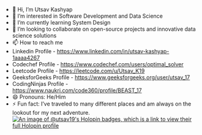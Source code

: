 
- 👋 Hi, I’m Utsav Kashyap
- 👀 I’m interested in Software Development and Data Science
- 🌱 I’m currently learning System Design
- 💞️ I’m looking to collaborate on open-source projects and innovative data science solutions
- 📫 How to reach me
- Linkedin Profile - https://www.linkedin.com/in/utsav-kashyap-1aaaa4267
- Codechef Profile - https://www.codechef.com/users/optimal_solver
- Leetcode Profile - https://leetcode.com/u/Utsav_K19
- GeeksforGeeks Profile - https://www.geeksforgeeks.org/user/utsav_17
- CodingNinjas Profile - https://www.naukri.com/code360/profile/BEAST_17
- 😄 Pronouns: He/Him
- ⚡ Fun fact:  I’ve traveled to many different places and am always on the lookout for my next adventure.
[![An image of @utsav19's Holopin badges, which is a link to view their full Holopin profile](https://holopin.me/utsav19)](https://holopin.io/@utsav19)

<!---
UtsavKashyap1710/UtsavKashyap1710 is a ✨ special ✨ repository because its `README.md` (this file) appears on your GitHub profile.
You can click the Preview link to take a look at your changes.
--->

